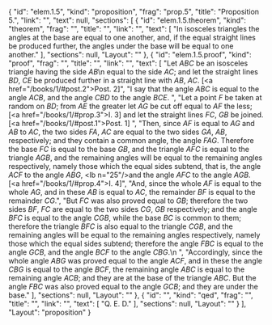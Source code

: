 {
  "id": "elem.1.5",
  "kind": "proposition",
  "frag": "prop.5",
  "title": "Proposition 5.",
  "link": "",
  "text": null,
  "sections": [
    {
      "id": "elem.1.5.theorem",
      "kind": "theorem",
      "frag": "",
      "title": "",
      "link": "",
      "text": [
        "In isosceles triangles the angles at the base are equal to one another, and, if the equal straight lines be produced further, the angles under the base will be equal to one another."
      ],
      "sections": null,
      "Layout": ""
    },
    {
      "id": "elem.1.5.proof",
      "kind": "proof",
      "frag": "",
      "title": "",
      "link": "",
      "text": [
        "Let <var>ABC</var> be an isosceles triangle having the side <var>AB</var>\n        equal to the side <var>AC</var>; and let the straight lines <var>BD</var>, <var>CE</var> be produced further in a straight line with <var>AB</var>, <var>AC</var>. [<a href=\"/books/1/#post.2\">Post. 2</a>]",
        "I say that the angle <var>ABC</var> is equal to the angle <var>ACB</var>, and the angle <var>CBD</var> to the angle <var>BCE</var>. ",
        "Let a point <var>F</var> be taken at random on <var>BD</var>;  from <var>AE</var> the greater let <var>AG</var> be cut off equal to <var>AF</var> the less; [<a href=\"/books/1/#prop.3\">I. 3</a>] and let the straight lines <var>FC</var>, <var>GB</var> be joined. [<a href=\"/books/1/#post.1\">Post. 1</a>] ",
        "Then, since <var>AF</var> is equal to <var>AG</var> and <var>AB</var> to <var>AC</var>, the two sides <var>FA</var>, <var>AC</var> are equal to the two sides <var>GA</var>, <var>AB</var>, respectively; and they contain a common angle, the angle <var>FAG</var>. Therefore the base <var>FC</var> is equal to the base <var>GB</var>, and the triangle <var>AFC</var> is equal to the triangle <var>AGB</var>, and the remaining angles will be equal to the remaining angles respectively, namely those which the equal sides subtend, that is, the angle <var>ACF</var> to the angle <var>ABG</var>, <lb n=\"25\"/>and the angle <var>AFC</var> to the angle <var>AGB</var>. [<a href=\"/books/1/#prop.4\">I. 4</a>]",
        "And, since the whole <var>AF</var> is equal to the whole <var>AG</var>, and in these <var>AB</var> is equal to <var>AC</var>, the remainder <var>BF</var> is equal to the remainder <var>CG</var>.",
        "But <var>FC</var> was also proved equal to <var>GB</var>; therefore the two sides <var>BF</var>, <var>FC</var> are equal to the two sides <var>CG</var>, <var>GB</var> respectively; and the angle <var>BFC</var> is equal to the angle <var>CGB</var>, while the base <var>BC</var> is common to them; therefore the triangle <var>BFC</var> is also equal to the triangle <var>CGB</var>, and the remaining angles will be equal to the remaining angles respectively, namely those which the equal sides subtend; therefore the angle <var>FBC</var> is equal to the angle <var>GCB</var>, and the angle <var>BCF</var> to the angle <var>CBG</var>.\n        ",
        "Accordingly, since the whole angle <var>ABG</var> was proved equal to the angle <var>ACF</var>, and in these the angle <var>CBG</var> is equal to the angle <var>BCF</var>, the remaining angle <var>ABC</var> is equal to the remaining angle <var>ACB</var>; and they are at the base of the triangle <var>ABC</var>. But the angle <var>FBC</var> was also proved equal to the angle <var>GCB</var>; and they are under the base."
      ],
      "sections": null,
      "Layout": ""
    },
    {
      "id": "",
      "kind": "qed",
      "frag": "",
      "title": "",
      "link": "",
      "text": [
        "Q. E. D."
      ],
      "sections": null,
      "Layout": ""
    }
  ],
  "Layout": "proposition"
}
